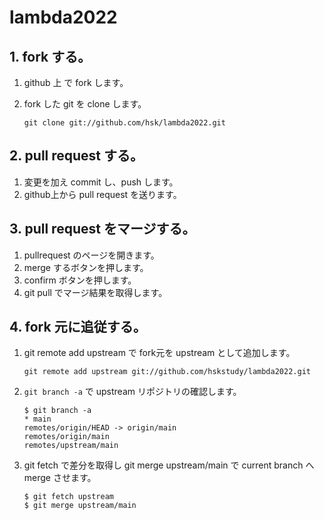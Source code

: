 # lambda2022

## 1. fork する。

1. github 上 で fork します。
2. fork した git を clone します。

    ```
    git clone git://github.com/hsk/lambda2022.git
    ```

## 2. pull request する。

1. 変更を加え commit し、push します。
2. github上から pull request を送ります。

## 3. pull request をマージする。

1. pullrequest のページを開きます。
2. merge するボタンを押します。
3. confirm ボタンを押します。
4. git pull でマージ結果を取得します。

## 4. fork 元に追従する。

1. git remote add upstream で fork元を upstream として追加します。

    ```
    git remote add upstream git://github.com/hskstudy/lambda2022.git
    ```

2. `git branch -a` で upstream リポジトリの確認します。

    ```
    $ git branch -a
    * main
    remotes/origin/HEAD -> origin/main
    remotes/origin/main
    remotes/upstream/main
    ```

3. git fetch で差分を取得し git merge upstream/main で current branch へ merge させます。

    ```
    $ git fetch upstream
    $ git merge upstream/main
    ```
